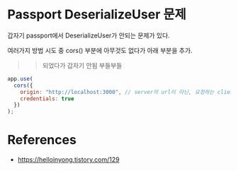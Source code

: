 # Passport DeserializeUser 문제
갑자기 passport에서 DeserializeUser가 안되는 문제가 있다.
  
여러가지 방법 시도 중
cors() 부분에 아무것도 없다가 아래 부분을 추가. 
>> 되었다가 갑자기 안됨 부들부들
```js
app.use(
  cors({
    origin: "http://localhost:3000", // server의 url이 아닌, 요청하는 client의 url
    credentials: true
  })
);

```

# References
- https://helloinyong.tistory.com/129